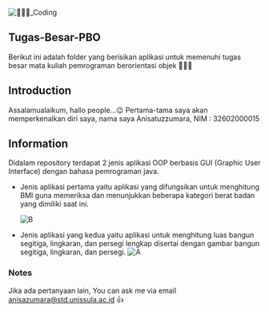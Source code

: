 ![👩🏽‍💻_Coding](https://user-images.githubusercontent.com/76422839/148256922-97439797-72a5-40de-9c47-f42d9c049d42.png)

## Tugas-Besar-PBO
Berikut ini adalah folder yang berisikan aplikasi untuk memenuhi tugas besar mata kuliah pemrograman berorientasi objek :woman_student::page_facing_up: 

## Introduction
Assalamualaikum, hallo people...:wink:
Pertama-tama saya akan memperkenalkan diri saya, nama saya Anisatuzzumara, NIM : 32602000015

## Information
Didalam repository terdapat 2 jenis aplikasi OOP berbasis GUI (Graphic User Interface) dengan bahasa pemrograman java. 
- Jenis aplikasi pertama yaitu aplikasi yang difungsikan untuk menghitung BMI guna memeriksa dan menunjukkan beberapa kategori berat badan yang dimiliki saat ini.

  ![B](https://user-images.githubusercontent.com/76422839/148646971-62cc9685-9bd8-4caf-b10b-450f58352f7b.jpg)

- Jenis aplikasi yang kedua yaitu aplikasi untuk menghitung luas bangun segitiga, lingkaran, dan persegi lengkap disertai dengan gambar bangun segitiga, lingkaran, dan     persegi.
  ![A](https://user-images.githubusercontent.com/76422839/148647022-90825a1c-eb69-4641-9f5b-80b7b1aeb7b4.jpg)


### Notes
 Jika ada pertanyaan lain, You can ask me via email anisazumara@std.unissula.ac.id :thumbsup:

